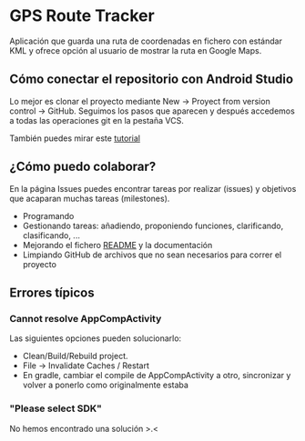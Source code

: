 # GPS Route Tracker

Aplicación que guarda una ruta de coordenadas en fichero con estándar KML y ofrece opción al usuario de mostrar la ruta en Google Maps.

## Cómo conectar el repositorio con Android Studio

Lo mejor es clonar el proyecto mediante New -> Proyect from version control -> GitHub.
Seguimos los pasos que aparecen y después accedemos a todas las operaciones git en la pestaña VCS.

También puedes mirar este [tutorial](https://androidstudiofaqs.com/tutoriales/como-usar-git-en-android-studio)

## ¿Cómo puedo colaborar?

En la página Issues puedes encontrar tareas por realizar (issues) y objetivos que acaparan muchas tareas (milestones).
* Programando
* Gestionando tareas: añadiendo, proponiendo funciones, clarificando, clasificando, ...
* Mejorando el fichero [README](README.md) y la documentación
* Limpiando GitHub de archivos que no sean necesarios para correr el proyecto

## Errores típicos

### Cannot resolve AppCompActivity

Las siguientes opciones pueden solucionarlo:

* Clean/Build/Rebuild project.
* File -> Invalidate Caches / Restart
* En gradle, cambiar el compile de AppCompActivity a otro, sincronizar y volver a ponerlo como originalmente estaba

### "Please select SDK"

No hemos encontrado una solución >.<

